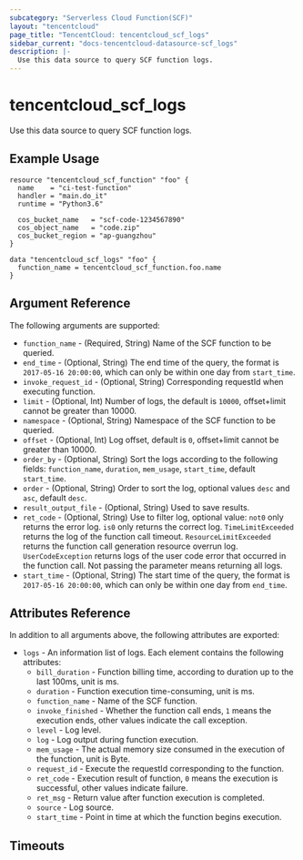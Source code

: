 ```yaml
---
subcategory: "Serverless Cloud Function(SCF)"
layout: "tencentcloud"
page_title: "TencentCloud: tencentcloud_scf_logs"
sidebar_current: "docs-tencentcloud-datasource-scf_logs"
description: |-
  Use this data source to query SCF function logs.
---
```


# tencentcloud_scf_logs

Use this data source to query SCF function logs.

## Example Usage

```hcl
resource "tencentcloud_scf_function" "foo" {
  name    = "ci-test-function"
  handler = "main.do_it"
  runtime = "Python3.6"

  cos_bucket_name   = "scf-code-1234567890"
  cos_object_name   = "code.zip"
  cos_bucket_region = "ap-guangzhou"
}

data "tencentcloud_scf_logs" "foo" {
  function_name = tencentcloud_scf_function.foo.name
}
```

## Argument Reference

The following arguments are supported:

* `function_name` - (Required, String) Name of the SCF function to be queried.
* `end_time` - (Optional, String) The end time of the query, the format is `2017-05-16 20:00:00`, which can only be within one day from `start_time`.
* `invoke_request_id` - (Optional, String) Corresponding requestId when executing function.
* `limit` - (Optional, Int) Number of logs, the default is `10000`, offset+limit cannot be greater than 10000.
* `namespace` - (Optional, String) Namespace of the SCF function to be queried.
* `offset` - (Optional, Int) Log offset, default is `0`, offset+limit cannot be greater than 10000.
* `order_by` - (Optional, String) Sort the logs according to the following fields: `function_name`, `duration`, `mem_usage`, `start_time`, default `start_time`.
* `order` - (Optional, String) Order to sort the log, optional values `desc` and `asc`, default `desc`.
* `result_output_file` - (Optional, String) Used to save results.
* `ret_code` - (Optional, String) Use to filter log, optional value: `not0` only returns the error log. `is0` only returns the correct log. `TimeLimitExceeded` returns the log of the function call timeout. `ResourceLimitExceeded` returns the function call generation resource overrun log. `UserCodeException` returns logs of the user code error that occurred in the function call. Not passing the parameter means returning all logs.
* `start_time` - (Optional, String) The start time of the query, the format is `2017-05-16 20:00:00`, which can only be within one day from `end_time`.

## Attributes Reference

In addition to all arguments above, the following attributes are exported:

* `logs` - An information list of logs. Each element contains the following attributes:
  * `bill_duration` - Function billing time, according to duration up to the last 100ms, unit is ms.
  * `duration` - Function execution time-consuming, unit is ms.
  * `function_name` - Name of the SCF function.
  * `invoke_finished` - Whether the function call ends, `1` means the execution ends, other values indicate the call exception.
  * `level` - Log level.
  * `log` - Log output during function execution.
  * `mem_usage` - The actual memory size consumed in the execution of the function, unit is Byte.
  * `request_id` - Execute the requestId corresponding to the function.
  * `ret_code` - Execution result of function, `0` means the execution is successful, other values indicate failure.
  * `ret_msg` - Return value after function execution is completed.
  * `source` - Log source.
  * `start_time` - Point in time at which the function begins execution.


## Timeouts

<no value>


